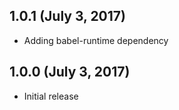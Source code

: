 ## 1.0.1 (July 3, 2017)
 * Adding babel-runtime dependency

## 1.0.0 (July 3, 2017)
 * Initial release
